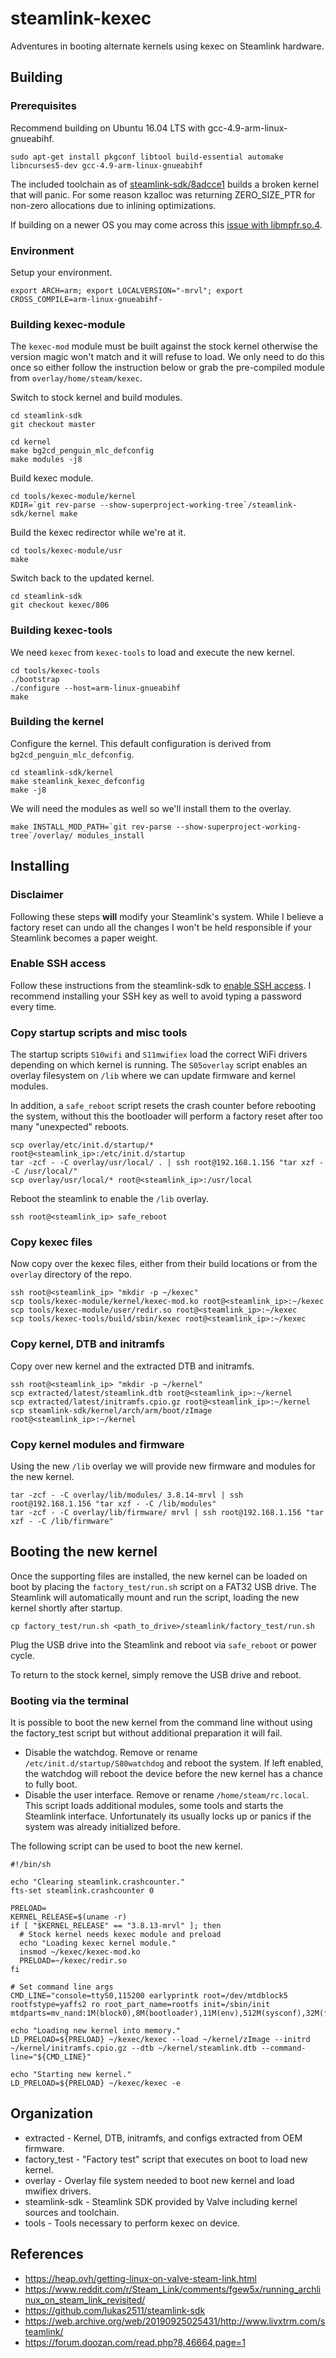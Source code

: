 # steamlink-kexec
Adventures in booting alternate kernels using kexec on Steamlink hardware.

## Building
### Prerequisites
Recommend building on Ubuntu 16.04 LTS with gcc-4.9-arm-linux-gnueabihf. 

```
sudo apt-get install pkgconf libtool build-essential automake libncurses5-dev gcc-4.9-arm-linux-gnueabihf
```

The included toolchain as of [steamlink-sdk/8adcce1](https://github.com/ValveSoftware/steamlink-sdk/tree/8adcce1d8fb2b8c0fc4ae2aebdeeb620bc443ed1) builds a broken kernel that will panic. For some reason kzalloc was returning ZERO_SIZE_PTR for non-zero allocations due to inlining optimizations.

If building on a newer OS you may come across this [issue with libmpfr.so.4](https://github.com/ValveSoftware/steamlink-sdk/issues/31).

### Environment
Setup your environment.

```
export ARCH=arm; export LOCALVERSION="-mrvl"; export CROSS_COMPILE=arm-linux-gnueabihf-
```

### Building kexec-module
The `kexec-mod` module must be built against the stock kernel otherwise the version magic won't match and it will refuse to load. We only need to do this once so either follow the instruction below or grab the pre-compiled module from `overlay/home/steam/kexec`.

Switch to stock kernel and build modules.

```
cd steamlink-sdk
git checkout master

cd kernel
make bg2cd_penguin_mlc_defconfig
make modules -j8
```

Build kexec module.

```
cd tools/kexec-module/kernel
KDIR=`git rev-parse --show-superproject-working-tree`/steamlink-sdk/kernel make
```

Build the kexec redirector while we're at it.

```
cd tools/kexec-module/usr
make
```

Switch back to the updated kernel.

```
cd steamlink-sdk
git checkout kexec/806
```

### Building kexec-tools
We need `kexec` from `kexec-tools` to load and execute the new kernel.

```
cd tools/kexec-tools
./bootstrap
./configure --host=arm-linux-gnueabihf
make
```

### Building the kernel
Configure the kernel. This default configuration is derived from `bg2cd_penguin_mlc_defconfig`.

```
cd steamlink-sdk/kernel
make steamlink_kexec_defconfig
make -j8
```

We will need the modules as well so we'll install them to the overlay.
```
make INSTALL_MOD_PATH=`git rev-parse --show-superproject-working-tree`/overlay/ modules_install
```

## Installing
### Disclaimer
Following these steps **will** modify your Steamlink's system. While I believe a factory reset can undo all the changes I won't be held responsible if your Steamlink becomes a paper weight.

### Enable SSH access
Follow these instructions from the steamlink-sdk to [enable SSH access](https://github.com/ValveSoftware/steamlink-sdk#ssh-access). I recommend installing your SSH key as well to avoid typing a password every time.

### Copy startup scripts and misc tools
The startup scripts `S10wifi` and `S11mwifiex` load the correct WiFi drivers depending on which kernel is running. The `S05overlay` script enables an overlay filesystem on `/lib` where we can update firmware and kernel modules.

In addition, a `safe_reboot` script resets the crash counter before rebooting the system, without this the bootloader will perform a factory reset after too many "unexpected" reboots.

```
scp overlay/etc/init.d/startup/* root@<steamlink_ip>:/etc/init.d/startup
tar -zcf - -C overlay/usr/local/ . | ssh root@192.168.1.156 "tar xzf - -C /usr/local/"
scp overlay/usr/local/* root@<steamlink_ip>:/usr/local
```

Reboot the steamlink to enable the `/lib` overlay.

```
ssh root@<steamlink_ip> safe_reboot
```

### Copy kexec files
Now copy over the kexec files, either from their build locations or from the `overlay` directory of the repo.

```
ssh root@<steamlink_ip> "mkdir -p ~/kexec"
scp tools/kexec-module/kernel/kexec-mod.ko root@<steamlink_ip>:~/kexec
scp tools/kexec-module/user/redir.so root@<steamlink_ip>:~/kexec
scp tools/kexec-tools/build/sbin/kexec root@<steamlink_ip>:~/kexec
```

### Copy kernel, DTB and initramfs
Copy over new kernel and the extracted DTB and initramfs.

```
ssh root@<steamlink_ip> "mkdir -p ~/kernel"
scp extracted/latest/steamlink.dtb root@<steamlink_ip>:~/kernel
scp extracted/latest/initramfs.cpio.gz root@<steamlink_ip>:~/kernel
scp steamlink-sdk/kernel/arch/arm/boot/zImage root@<steamlink_ip>:~/kernel
```

### Copy kernel modules and firmware
Using the new `/lib` overlay we will provide new firmware and modules for the new kernel.

```
tar -zcf - -C overlay/lib/modules/ 3.8.14-mrvl | ssh root@192.168.1.156 "tar xzf - -C /lib/modules"
tar -zcf - -C overlay/lib/firmware/ mrvl | ssh root@192.168.1.156 "tar xzf - -C /lib/firmware"
```

## Booting the new kernel
Once the supporting files are installed, the new kernel can be loaded on boot by placing the `factory_test/run.sh` script on a FAT32 USB drive. The Steamlink will automatically mount and run the script, loading the new kernel shortly after startup.

```
cp factory_test/run.sh <path_to_drive>/steamlink/factory_test/run.sh
```

Plug the USB drive into the Steamlink and reboot via `safe_reboot` or power cycle.

To return to the stock kernel, simply remove the USB drive and reboot.

### Booting via the terminal
It is possible to boot the new kernel from the command line without using the factory_test script but without additional preparation it will fail.
* Disable the watchdog. Remove or rename `/etc/init.d/startup/S80watchdog` and reboot the system. If left enabled, the watchdog will reboot the device before the new kernel has a chance to fully boot.
* Disable the user interface. Remove or rename `/home/steam/rc.local`. This script loads additional modules, some tools and starts the Steamlink interface. Unfortunately its usually locks up or panics if the system was already initialized before.

The following script can be used to boot the new kernel.
```
#!/bin/sh

echo "Clearing steamlink.crashcounter."
fts-set steamlink.crashcounter 0

PRELOAD=
KERNEL_RELEASE=$(uname -r)
if [ "$KERNEL_RELEASE" == "3.8.13-mrvl" ]; then
  # Stock kernel needs kexec module and preload
  echo "Loading kexec kernel module."
  insmod ~/kexec/kexec-mod.ko
  PRELOAD=~/kexec/redir.so
fi

# Set command line args
CMD_LINE="console=ttyS0,115200 earlyprintk root=/dev/mtdblock5 rootfstype=yaffs2 ro root_part_name=rootfs init=/sbin/init mtdparts=mv_nand:1M(block0),8M(bootloader),11M(env),512M(sysconf),32M(factory_setting),32M(bootimgs),128M(recovery),32M(fts),384M(factory),1G(rootfs),1924M(cache),8M(bbt)"

echo "Loading new kernel into memory."
LD_PRELOAD=${PRELOAD} ~/kexec/kexec --load ~/kernel/zImage --initrd ~/kernel/initramfs.cpio.gz --dtb ~/kernel/steamlink.dtb --command-line="${CMD_LINE}"

echo "Starting new kernel."
LD_PRELOAD=${PRELOAD} ~/kexec/kexec -e
```

## Organization
- extracted - Kernel, DTB, initramfs, and configs extracted from OEM firmware.
- factory_test - "Factory test" script that executes on boot to load new kernel.
- overlay - Overlay file system needed to boot new kernel and load mwifiex drivers.
- steamlink-sdk - Steamlink SDK provided by Valve including kernel sources and toolchain.
- tools - Tools necessary to perform kexec on device.

## References
- https://heap.ovh/getting-linux-on-valve-steam-link.html
- https://www.reddit.com/r/Steam_Link/comments/fgew5x/running_archlinux_on_steam_link_revisited/
- https://github.com/lukas2511/steamlink-sdk
- https://web.archive.org/web/20190925025431/http://www.livxtrm.com/steamlink/
- https://forum.doozan.com/read.php?8,46664,page=1